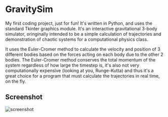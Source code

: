 # GravitySim
My first coding project, just for fun! It's written in Python, and uses the standard Tkinter graphics module. It's an interactive gravitational 3-body simulator, oringinally intended to be a simple calculation of trajectories and demonstration of chaotic systems for a computational physics class.

It uses the Euler-Cromer method to calculate the velocity and position of 3 different bodies based on the forces acting on each body due to the other 2 bodies. The Euler-Cromer method conserves the total momentum of the system regardless of how large the timestep is, it's also not very computationally expensive (looking at you, Runge-Kutta) and thus it's a great choice for a program that must calculate the trajectories in real time, on the fly.


## Screenshot

![screenshot](https://cloud.githubusercontent.com/assets/18639528/14873539/75ba35c0-0cbd-11e6-85a2-75c36d3a1668.png)

